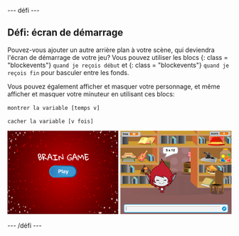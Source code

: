 \--- défi \---

## Défi: écran de démarrage

Pouvez-vous ajouter un autre arrière plan à votre scène, qui deviendra l'écran de démarrage de votre jeu? Vous pouvez utiliser les blocs {: class = "blockevents"} ` quand je reçois début ` et {: class = "blockevents"} ` quand je reçois fin ` pour basculer entre les fonds.

Vous pouvez également afficher et masquer votre personnage, et même afficher et masquer votre minuteur en utilisant ces blocs:

```blocks
montrer la variable [temps v]
```

```blocks
cacher la variable [v fois]
```

![capture d'écran](images/brain-startscreen.png)

\--- /défi \---